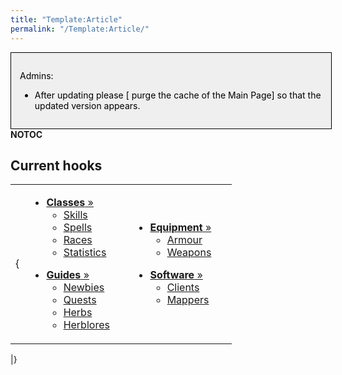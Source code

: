 ```yaml
---
title: "Template:Article"
permalink: "/Template:Article/"
---
```


<noinclude>

<div style="border: 1px solid; width: 96%; color: black; padding: 1em; float: left; background: #EFEFEF">

Admins:

- After updating please \[ purge the cache of the Main Page\] so that
  the updated version appears.

</div>

</noinclude>

<noinclude> __NOTOC__ <noinclude>

## Current hooks

<table>
<tbody>
<tr class="odd">
<td><p></noinclude></p>
<p>{</p></td>
<td data-valign="top" style="width:150px; text-align:left;"><ul>
<li><a href="Class"
title="wikilink"><span class="speciallink"><strong>Classes</strong></span>
»</a>
<ul>
<li><a href="Skill" title="wikilink">Skills</a></li>
<li><a href="Spell" title="wikilink">Spells</a></li>
<li><a href="Race" title="wikilink">Races</a></li>
<li><a href="Statistic" title="wikilink">Statistics</a></li>
</ul></li>
</ul>
<ul>
<li><a href="Guide"
title="wikilink"><span class="speciallink"><strong>Guides</strong></span>
»</a>
<ul>
<li><a href="Newbie" title="wikilink">Newbies</a></li>
<li><a href="Quest" title="wikilink">Quests</a></li>
<li><a href="Herb" title="wikilink">Herbs</a></li>
<li><a href="Herblore" title="wikilink">Herblores</a></li>
</ul></li>
</ul></td>
<td data-valign="top" style="width:150px; text-align:left;"><ul>
<li><a href="Equipment"
title="wikilink"><span class="speciallink"><strong>Equipment</strong></span>
»</a>
<ul>
<li><a href="Armour" title="wikilink">Armour</a></li>
<li><a href="Weapon" title="wikilink">Weapons</a></li>
</ul></li>
</ul>
<ul>
<li><a href="Software"
title="wikilink"><span class="speciallink"><strong>Software</strong></span>
»</a>
<ul>
<li><a href="Client" title="wikilink">Clients</a></li>
<li><a href="Mapper" title="wikilink">Mappers</a></li>
</ul></li>
</ul></td>
</tr>
</tbody>
</table>

<noinclude> \|} </noinclude>